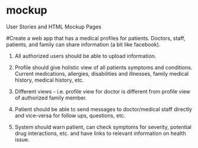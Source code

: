 mockup
======

User Stories and HTML Mockup Pages

#Create a web app that has a medical profiles for patients. Doctors, staff, patients, and family can share information (a bit like facebook).

1. All authorized users should be able to upload information.

2. Profile should give holistic view of all patients symptoms and conditions. Current medications, allergies, disabilities and illnesses, family medical history, medical history, etc.

3. Different views - i.e. profile view for doctor is different from profile view of authorized family member.

4. Patient should be able to send messages to doctor/medical staff directly and vice-versa for follow ups, questions, etc.

5. System should warn patient, can check symptoms for severity, potential drug interactions, etc. and have links to relevant information on health issue.
